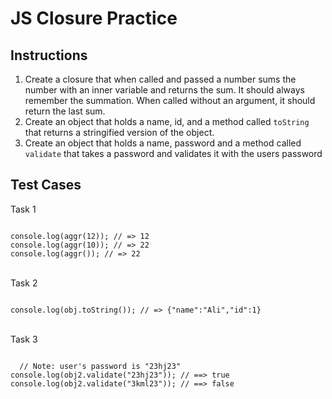 # JS Closure Practice

## Instructions

1. Create a closure that when called and passed a number sums the number with an inner variable and returns the sum. It should always remember the summation.
When called without an argument, it should return the last sum.
2. Create an object that holds a name, id, and a method called `toString` that returns a stringified version of the object.
3. Create an object that holds a name, password and a method called `validate` that takes a password and validates it with the users password

## Test Cases

Task 1

<code>
console.log(aggr(12)); // => 12
console.log(aggr(10)); // => 22
console.log(aggr()); // => 22
</code>

<br>Task 2

<code>
console.log(obj.toString()); // => {"name":"Ali","id":1}
</code>


<br>Task 3

<code>
  // Note: user's password is "23hj23"
console.log(obj2.validate("23hj23")); // ==> true
console.log(obj2.validate("3kml23")); // ==> false
</code>